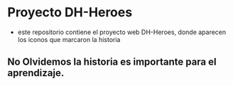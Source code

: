 # Proyecto DH-Heroes
- este repositorio contiene el proyecto web DH-Heroes, donde aparecen los iconos que marcaron la historia

## No Olvidemos la historia es importante para el aprendizaje.